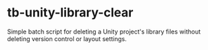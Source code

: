 # tb-unity-library-clear
Simple batch script for deleting a Unity project's library files without deleting version control or layout settings.
